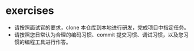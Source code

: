 # exercises
- 请按照面试官的要求，clone 本仓库到本地进行研发，完成项目中指定任务。
- 请按照您日常认为合理的编码习惯、commit 提交习惯、调试习惯，以及您习惯的编程工具进行作答。
